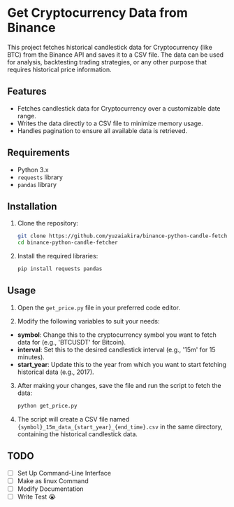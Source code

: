 # Get Cryptocurrency Data from Binance

This project fetches historical candlestick data for Cryptocurrency (like BTC) from the Binance API and saves it to a CSV file. The data can be used for analysis, backtesting trading strategies, or any other purpose that requires historical price information.

## Features

- Fetches candlestick data for Cryptocurrency over a customizable date range.
- Writes the data directly to a CSV file to minimize memory usage.
- Handles pagination to ensure all available data is retrieved.

## Requirements

- Python 3.x
- `requests` library
- `pandas` library

## Installation

1. Clone the repository:

   ```bash
   git clone https://github.com/yuzaiakira/binance-python-candle-fetcher.git
   cd binance-python-candle-fetcher
   ```

2. Install the required libraries:

    ``` bash
    pip install requests pandas
    ```

## Usage

1. Open the `get_price.py` file in your preferred code editor.
   
2.  Modify the following variables to suit your needs:
   - **symbol**: Change this to the cryptocurrency symbol you want to fetch data for (e.g., 'BTCUSDT' for Bitcoin).
   - **interval**: Set this to the desired candlestick interval (e.g., '15m' for 15 minutes).
   - **start_year**: Update this to the year from which you want to start fetching historical data (e.g., 2017).

3. After making your changes, save the file and run the script to fetch the data:

    ```bash
    python get_price.py
    ```
4. The script will create a CSV file named `{symbol}_15m_data_{start_year}_{end_time}.csv` in the same directory, containing the historical candlestick data.

## TODO
- [ ] Set Up Command-Line Interface
- [ ] Make as linux Command
- [ ] Modify Documentation
- [ ] Write Test 😭
